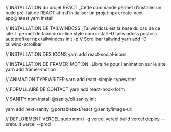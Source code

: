 // INSTALLATION du projet REACT
_Cette commande permet d'installer un build pré-fait de REACT afin d'initialiser un projet
npx create-next-app@latest
yarn install

// INSTALLATION DE TAILWINDCSS 
_Tailwindcss est la base du css de ce site. Il permet de faire du in-line style
npm install -D tailwindcss postcss autoprefixer
npx tailwindcss init -p
// Scrollbar tailwind
yarn add -D tailwind-scrollbar

// INSTALLATION DES ICONS
yarn add react-social-icons

// INSTALLATION DE FRAMER-MOTION
_Librairie pour l'animation sur le site
yarn add framer-motion

// ANIMATION TYPEWRITER
yarn add react-simple-typewriter 

// FORMULAIRE DE CONTACT
yarn add react-hook-form

// SANITY
npm install @sanity/cli
sanity init

yarn add next-sanity @portabletext/react @sanity/image-url



// DEPLOIEMENT VERCEL
sudo npm i -g vercel
vercel build
vercel deploy --prebuilt
vercel --prod